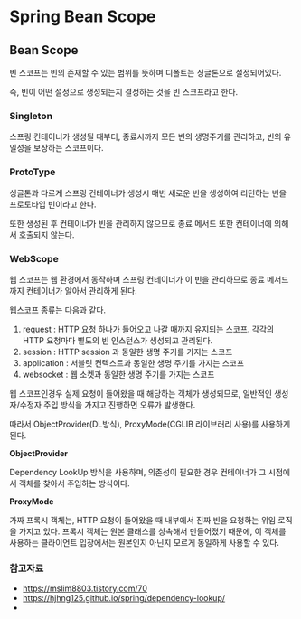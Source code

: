 # Spring Bean Scope
## Bean Scope
빈 스코프는 빈의 존재할 수 있는 범위를 뜻하며 디폴트는 싱글톤으로 설정되어있다.

즉, 빈이 어떤 설정으로 생성되는지 결정하는 것을 빈 스코프라고 한다.

### Singleton
스프링 컨테이너가 생성될 때부터, 종료시까지 모든 빈의 생명주기를 관리하고, 빈의 유일성을 보장하는 스코프이다.

### ProtoType
싱글톤과 다르게 스프링 컨테이너가 생성시 매번 새로운 빈을 생성하여 리턴하는 빈을 프로토타입 빈이라고 한다.

또한 생성된 후 컨테이너가 빈을 관리하지 않으므로 종료 메서드 또한 컨테이너에 의해서 호출되지 않는다.

### WebScope
웹 스코프는 웹 환경에서 동작하며 스프링 컨테이너가 이 빈을 관리하므로 종료 메서드까지 컨테이너가 알아서 관리하게 된다.

웹스코프 종류는 다음과 같다.
1. request : HTTP 요청 하나가 들어오고 나갈 때까지 유지되는 스코프. 각각의 HTTP 요청마다 별도의 빈 인스턴스가 생성되고 관리된다.
2. session : HTTP session 과 동일한 생명 주기를 가지는 스코프
3. application : 서블릿 컨텍스트과 동일한 생명 주기를 가지는 스코프
4. websocket : 웹 소켓과 동일한 생명 주기를 가지는 스코프

웹 스코프인경우 실제 요청이 들어왔을 때 해당하는 객체가 생성되므로, 일반적인 생성자/수정자 주입 방식을 가지고 진행하면 오류가 발생한다.

따라서 ObjectProvider(DL방식), ProxyMode(CGLIB 라이브러리 사용)를 사용하게 된다.

**ObjectProvider**

Dependency LookUp 방식을 사용하며, 의존성이 필요한 경우 컨테이너가 그 시점에서 객체를 찾아서 주입하는 방식이다.

**ProxyMode**

가짜 프록시 객체는, HTTP 요청이 들어왔을 때 내부에서 진짜 빈을 요청하는 위임 로직을 가지고 있다. 프록시 객체는 원본 클래스를 상속해서 만들어졌기 때문에, 이 객체를 사용하는 클라이언트 입장에서는 원본인지 아닌지 모르게 동일하게 사용할 수 있다.



### 참고자료
- https://mslim8803.tistory.com/70
- https://hjhng125.github.io/spring/dependency-lookup/
- 